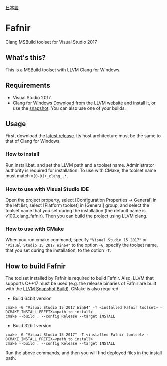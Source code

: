 [日本語](./README_ja.md)
# Fafnir

Clang MSBuild toolset for Visual Studio 2017

## What's this?

This is a MSBuild toolset with LLVM Clang for Windows.

## Requirements

* Visual Studio 2017
* Clang for Windows
  [Download](http://releases.llvm.org/download.html) from the LLVM website and install it, or use the [snapshot](http://llvm.org/builds/). You can also use one of your builds.

## Usage

First, download the [latest release](https://github.com/kazatsuyu/fafnir/releases/). Its host architecture must be the same to that of Clang for Windows.

### How to install

Run install.bat, and set the LLVM path and a toolset name. Administrator authority is required for installation. To use with CMake, the toolset name must match `v[0-9]+_clang_.*`.  

### How to use with Visual Studio IDE

Open the project property, select \[Configuration Properties -> General\] in the left list, select \[Platform toolset\] in \[General\] group, and select the toolset name that you set during the installation (the default name is v100_clang_fafnir). Then you can build the project using LLVM clang.

### How to use with CMake

When you run cmake command, specify `"Visual Studio 15 2017"` or `"Visual Studio 15 2017 Win64"` to the option `-G`, specify the toolset name, that you set during the installation, to the option `-T`.

## How to build Fafnir

The toolset installed by Fafnir is required to build Fafnir. Also, LLVM that supports C++17 must be used (e.g. the release binaries of Fafnir are built with the [LLVM Snapshot Build](http://llvm.org/builds/)). CMake is also required.

* Build 64bit version
```
cmake -G "Visual Studio 15 2017 Win64" -T <installed Fafnir toolset> -DCMAKE_INSTALL_PREFIX=<path to install>
cmake --build . --config Release --target INSTALL
```

* Build 32bit version
```
cmake -G "Visual Studio 15 2017" -T <installed Fafnir toolset> -DCMAKE_INSTALL_PREFIX=<path to install>
cmake --build . --config Release --target INSTALL
```

Run the above commands, and then you will find deployed files in the install path.
